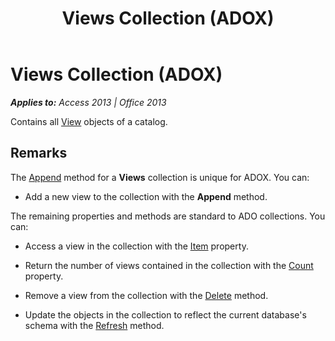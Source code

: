 ﻿---
title: Views Collection (ADOX)
TOCTitle: Views Collection (ADOX)
ms:assetid: 8d0f9517-4be1-be9c-d4cd-6d50cd5a8983
ms:mtpsurl: https://msdn.microsoft.com/en-us/library/JJ249618(v=office.15)
ms:contentKeyID: 48546246
ms.date: 09/18/2015
mtps_version: v=office.15
---

# Views Collection (ADOX)


_**Applies to:** Access 2013 | Office 2013_

Contains all [View](view-object-adox.md) objects of a catalog.

## Remarks

The [Append](append-method-adox-views.md) method for a **Views** collection is unique for ADOX. You can:

  - Add a new view to the collection with the **Append** method.

The remaining properties and methods are standard to ADO collections. You can:

  - Access a view in the collection with the [Item](item-property-ado.md) property.

  - Return the number of views contained in the collection with the [Count](count-property-ado.md) property.

  - Remove a view from the collection with the [Delete](delete-method-adox-collections.md) method.

  - Update the objects in the collection to reflect the current database's schema with the [Refresh](refresh-method-ado.md) method.

